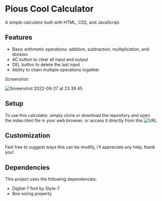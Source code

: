 # Pious Cool Calculator

A simple calculator built with HTML, CSS, and JavaScript.

## Features

- Basic arithmetic operations: addition, subtraction, multiplication, and division
- AC button to clear all input and output
- DEL button to delete the last input
- Ability to chain multiple operations together

Screenshot:

![Screenshot 2022-09-27 at 23 39 45](https://user-images.githubusercontent.com/102190049/208528578-5b3495bf-510b-4d38-91c6-b29ed30538e8.png)

## Setup

To use this calculator, simply clone or download the repository and open the index.html file in your web browser. or access it directly from this ![URL](https://piouscode.github.io/JavaScript-Calculator-/)

## Customization

Feel free to suggest ways this can be modify, i'll appreciate any help, thank you!

## Dependencies

This project uses the following dependencies:

- Digital-7 font by Style-7
- Box-sizing property












